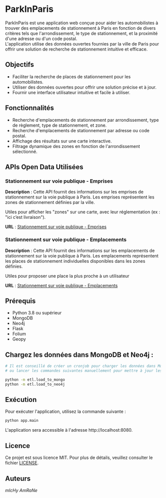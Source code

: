 # ParkInParis

ParkInParis est une application web conçue pour aider les automobilistes à trouver des emplacements de stationnement à Paris en fonction de divers critères tels que l'arrondissement, le type de stationnement, et la proximité d'une adresse ou d'un code postal.\
L'application utilise des données ouvertes fournies par la ville de Paris pour offrir une solution de recherche de stationnement intuitive et efficace.

## Objectifs

- Faciliter la recherche de places de stationnement pour les automobilistes.
- Utiliser des données ouvertes pour offrir une solution précise et à jour.
- Fournir une interface utilisateur intuitive et facile à utiliser.

## Fonctionnalités

- Recherche d'emplacements de stationnement par arrondissement, type de règlement, type de stationnement, et zone.
- Recherche d'emplacements de stationnement par adresse ou code postal.
- Affichage des résultats sur une carte interactive.
- Filtrage dynamique des zones en fonction de l'arrondissement sélectionné.

## APIs Open Data Utilisées

### Stationnement sur voie publique - Emprises

**Description** : Cette API fournit des informations sur les emprises de stationnement sur la voie publique à Paris. Les emprises représentent les zones de stationnement définies par la ville.

Utiles pour afficher les "zones" sur une carte, avec leur réglementation (ex : "ici c’est livraison").

**URL** : [Stationnement sur voie publique - Emprises](https://opendata.iledefrance.fr/api/explore/v2.1/catalog/datasets/stationnement-sur-voie-publique-emprises/records)

### Stationnement sur voie publique - Emplacements

**Description** : Cette API fournit des informations sur les emplacements de stationnement sur la voie publique à Paris. Les emplacements représentent les places de stationnement individuelles disponibles dans les zones définies.

Utiles pour proposer une place la plus proche à un utilisateur

**URL** : [Stationnement sur voie publique - Emplacements](https://opendata.iledefrance.fr/api/explore/v2.1/catalog/datasets/stationnement-sur-voie-publique-emplacements/records)

## Prérequis

- Python 3.8 ou supérieur
- MongoDB
- Neo4j
- Flask
- Folium
- Geopy

## Chargez les données dans MongoDB et Neo4j :

```bash
# Il est conseillé de créer un cronjob pour charger les données dans MongoDB et Neo4j
# ou lancer les commandes suivantes manuellement pour mettre à jour les données.

python -m etl.load_to_mongo
python -m etl.load_to_neo4j
```

## Exécution

Pour exécuter l'application, utilisez la commande suivante :
```bash
python app.main
```

L'application sera accessible à l'adresse http://localhost:8080.

## Licence

Ce projet est sous licence MIT. Pour plus de détails, veuillez consulter le fichier [LICENSE](LICENSE).

## Auteurs

*mIcHy AmRaNe*